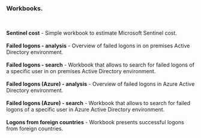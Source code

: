 ### Workbooks.
<br/>

**Sentinel cost** - Simple workbook to estimate Microsoft Sentinel cost.<br/>
<br/>
**Failed logons - analysis** - Overview of failed logons in on premises Active Directory environment.<br/>
<br/>
**Failed logons - search** - Workbook that allows to search for failed logons of a specific user in on premises Active Directory environment.  
<br/>
**Failed logons (Azure) - analysis** - Overview of failed logons in Azure Active Directory environment.  
<br/>
**Failed logons (Azure) - search** - Workbook that allows to search for failed logons of a specific user in Azure Active Directory environment.  
<br/>
**Logons from foreign countries** - Workbook presents successful logons from foreign countries.  
